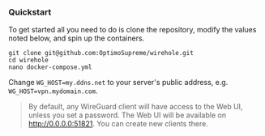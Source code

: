 ### Quickstart
To get started all you need to do is clone the repository, modify the values noted below, and spin up the containers.

```
git clone git@github.com:OptimoSupreme/wirehole.git
cd wirehole
nano docker-compose.yml
```
Change `WG_HOST=my.ddns.net` to your server's public address, e.g. `WG_HOST=vpn.mydomain.com`.
> By default, any WireGuard client will have access to the Web UI, unless you set a password.
The Web UI will be available on http://0.0.0.0:51821. You can create new clients there.
